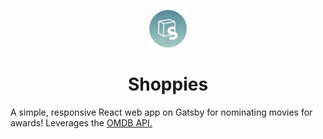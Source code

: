 <p align="center">
  <a href="https://www.gatsbyjs.com/?utm_source=starter&utm_medium=readme&utm_campaign=minimal-starter">
    <img alt="Gatsby" src="static/assets/logo.svg" width="60" />
  </a>
</p>
<h1 align="center">
  Shoppies
</h1>

<p>A simple, responsive React web app on Gatsby for nominating movies for awards! Leverages the <a href="http://www.omdbapi.com/">OMDB API.</a></p>
